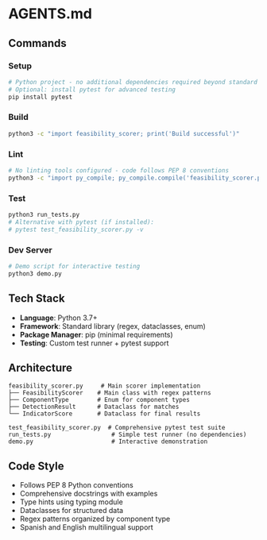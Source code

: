 # AGENTS.md

## Commands

### Setup
```bash
# Python project - no additional dependencies required beyond standard library
# Optional: install pytest for advanced testing
pip install pytest
```

### Build
```bash
python3 -c "import feasibility_scorer; print('Build successful')"
```

### Lint
```bash
# No linting tools configured - code follows PEP 8 conventions
python3 -c "import py_compile; py_compile.compile('feasibility_scorer.py', doraise=True); print('Lint successful')"
```

### Test
```bash
python3 run_tests.py
# Alternative with pytest (if installed):
# pytest test_feasibility_scorer.py -v
```

### Dev Server
```bash
# Demo script for interactive testing
python3 demo.py
```

## Tech Stack
- **Language**: Python 3.7+
- **Framework**: Standard library (regex, dataclasses, enum)
- **Package Manager**: pip (minimal requirements)
- **Testing**: Custom test runner + pytest support

## Architecture
```
feasibility_scorer.py     # Main scorer implementation
├── FeasibilityScorer    # Main class with regex patterns
├── ComponentType        # Enum for component types  
├── DetectionResult      # Dataclass for matches
└── IndicatorScore       # Dataclass for final results

test_feasibility_scorer.py  # Comprehensive pytest test suite
run_tests.py                 # Simple test runner (no dependencies)
demo.py                      # Interactive demonstration
```

## Code Style
- Follows PEP 8 Python conventions
- Comprehensive docstrings with examples
- Type hints using typing module
- Dataclasses for structured data
- Regex patterns organized by component type
- Spanish and English multilingual support